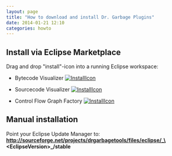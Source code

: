 ```yaml
---
layout: page
title: "How to download and install Dr. Garbage Plugins"
date: 2014-01-21 12:10
categories: howto
---
```


Install via Eclipse Marketplace
-------------------------------

Drag and drop "install"-icon into a running Eclipse workspace:

*	Bytecode Visualizer [![InstallIcon](http://marketplace.eclipse.org/misc/installbutton.png)](http://marketplace.eclipse.org/marketplace-client-intro?mpc_install=678)
*	Sourcecode Visualizer [![InstallIcon](http://marketplace.eclipse.org/misc/installbutton.png)](http://marketplace.eclipse.org/marketplace-client-intro?mpc_install=1163)

*	Control Flow Graph Factory [![InstallIcon](http://marketplace.eclipse.org/misc/installbutton.png)](http://marketplace.eclipse.org/marketplace-client-intro?mpc_install=679)





Manual installation
----------------------------------

Point your Eclipse Update Manager to:
**http://sourceforge.net/projects/drgarbagetools/files/eclipse/_\<EclipseVersion\>_/stable**

